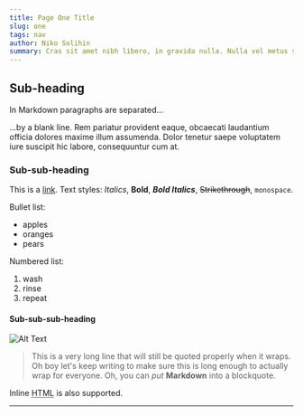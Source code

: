 ```yaml
---
title: Page One Title
slug: one 
tags: nav
author: Niko Solihin
summary: Cras sit amet nibh libero, in gravida nulla. Nulla vel metus scelerisque ante sollicitudin commodo.
---
```


## Sub-heading
In Markdown paragraphs are separated...

...by a blank line. Rem pariatur provident eaque, obcaecati laudantium officia dolores maxime illum assumenda. Dolor tenetur saepe voluptatem iure suscipit hic labore, consequuntur cum at.

### Sub-sub-heading
This is a [link](https://google.com). Text styles: *Italics*, **Bold**, ***Bold Italics***, ~~Strikethrough~~, `monospace`.

Bullet list:
  * apples
  * oranges
  * pears

Numbered list:
  1. wash
  2. rinse
  3. repeat

#### Sub-sub-sub-heading
![Alt Text](https://images.unsplash.com/photo-1457369804613-52c61a468e7d?ixlib=rb-0.3.5&ixid=eyJhcHBfaWQiOjEyMDd9&s=954560871844da528c60343dc344ccbf&auto=format&fit=crop&w=600&q=25)

> This is a very long line that will still be quoted properly when it wraps. Oh boy let's keep writing to make sure this is long enough to actually wrap for everyone. Oh, you can *put* **Markdown** into a blockquote.

Inline <abbr title="Hypertext Markup Language">HTML</abbr> is also supported.

---